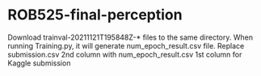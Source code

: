 # ROB525-final-perception
Download trainval-20211121T195848Z-* files to the same directory.
When running Training.py, it will generate num_epoch_result.csv file. Replace submission.csv 2nd column with num_epoch_result.csv 1st column for Kaggle submission
